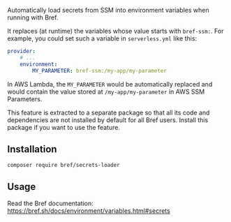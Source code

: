 Automatically load secrets from SSM into environment variables when running with Bref.

It replaces (at runtime) the variables whose value starts with `bref-ssm:`. For example, you could set such a variable in `serverless.yml` like this:

```yaml
provider:
    # ...
    environment:
        MY_PARAMETER: bref-ssm:/my-app/my-parameter
```

In AWS Lambda, the `MY_PARAMETER` would be automatically replaced and would contain the value stored at `/my-app/my-parameter` in AWS SSM Parameters.

This feature is extracted to a separate package so that all its code and dependencies are not installed by default for all Bref users. Install this package if you want to use the feature.

## Installation

```
composer require bref/secrets-loader
```

## Usage

Read the Bref documentation: https://bref.sh/docs/environment/variables.html#secrets
